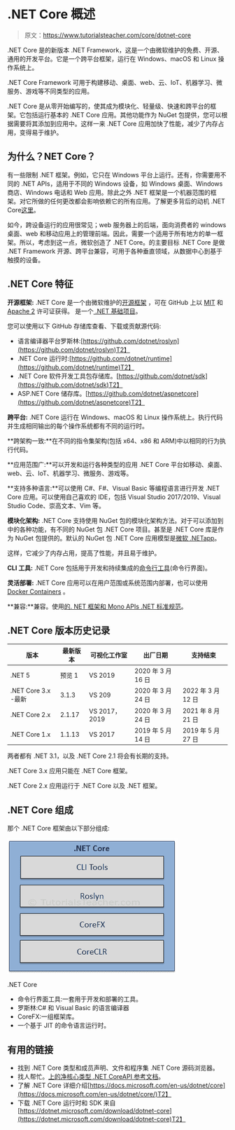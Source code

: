 #  .NET Core 概述

> 原文：<https://www.tutorialsteacher.com/core/dotnet-core>

 .NET Core 是的新版本 .NET Framework，这是一个由微软维护的免费、开源、通用的开发平台。它是一个跨平台框架，运行在 Windows、macOS 和 Linux 操作系统上。

 .NET Core Framework 可用于构建移动、桌面、web、云、IoT、机器学习、微服务、游戏等不同类型的应用。

 .NET Core 是从零开始编写的，使其成为模块化、轻量级、快速和跨平台的框架。它包括运行基本的 .NET Core 应用。其他功能作为 NuGet 包提供，您可以根据需要将其添加到应用中。这样一来 .NET Core 应用加快了性能，减少了内存占用，变得易于维护。

## 为什么？NET Core？

有一些限制 .NET 框架。例如，它只在 Windows 平台上运行。还有，你需要用不同的 .NET APIs，适用于不同的 Windows 设备，如 Windows 桌面、Windows 商店、Windows 电话和 Web 应用。除此之外 .NET 框架是一个机器范围的框架。对它所做的任何更改都会影响依赖它的所有应用。了解更多背后的动机 .NET Core[这里](https://devblogs.microsoft.com/dotnet/introducing-net-core/)。

如今，跨设备运行的应用很常见；web 服务器上的后端，面向消费者的 windows 桌面、web 和移动应用上的管理前端。因此，需要一个适用于所有地方的单一框架。所以，考虑到这一点，微软创造了 .NET Core。的主要目标 .NET Core 是做 .NET Framework 开源、跨平台兼容，可用于各种垂直领域，从数据中心到基于触摸的设备。

##  .NET Core 特征

**开源框架:** .NET Core 是一个由微软维护的[开源框架](https://dotnet.microsoft.com/platform/open-source) ，可在 GitHub 上以 [MIT](https://github.com/dotnet/runtime/blob/master/LICENSE.TXT) 和 [Apache 2](https://www.apache.org/licenses/LICENSE-2.0) 许可证获得。 是一个[ .NET 基础项目](https://dotnetfoundation.org/)。

您可以使用以下 GitHub 存储库查看、下载或贡献源代码:

*   语言编译器平台罗斯林:[https://github.com/dotnet/roslyn](https://github.com/dotnet/roslyn)T2】
*    .NET Core 运行时:[https://github.com/dotnet/runtime](https://github.com/dotnet/runtime)T2】
*    .NET Core 软件开发工具包存储库。[https://github.com/dotnet/sdk](https://github.com/dotnet/sdk)T2】
*   ASP.NET Core 储存库。[https://github.com/dotnet/aspnetcore](https://github.com/dotnet/aspnetcore)T2】

**跨平台:** .NET Core 运行在 Windows、macOS 和 Linux 操作系统上。执行代码并生成相同输出的每个操作系统都有不同的运行时。

**跨架构一致:**在不同的指令集架构(包括 x64、x86 和 ARM)中以相同的行为执行代码。

**应用范围广:**可以开发和运行各种类型的应用 .NET Core 平台如移动、桌面、web、云、IoT、机器学习、微服务、游戏等。

**支持多种语言:**可以使用 C#、F#、Visual Basic 等编程语言进行开发 .NET Core 应用。可以使用自己喜欢的 IDE，包括 Visual Studio 2017/2019、Visual Studio Code、崇高文本、Vim 等。

**模块化架构:** .NET Core 支持使用 NuGet 包的模块化架构方法。对于可以添加到中的各种功能，有不同的 NuGet 包 .NET Core 项目。甚至是 .NET Core 库是作为 NuGet 包提供的。默认的 NuGet 包 .NET Core 应用模型是[微软 .NETapp](https://www.nuget.org/packages/Microsoft.NETCore.App)。

这样，它减少了内存占用，提高了性能，并且易于维护。

**CLI 工具:** .NET Core 包括用于开发和持续集成的[命令行工具](/core/net-core-command-line-interface)(命令行界面)。

**灵活部署:** .NET Core 应用可以在用户范围或系统范围内部署，也可以使用 [Docker Containers](https://docs.microsoft.com/en-us/dotnet/core/docker/introduction) 。

**兼容:**兼容。使用[的. NET 框架和 Mono APIs .NET 标准规范](https://docs.microsoft.com/en-us/dotnet/standard/net-standard)。

##  .NET Core 版本历史记录

| 版本 | 最新版本 | 可视化工作室 | 出厂日期 | 支持结束 |
| --- | --- | --- | --- | --- |
|  .NET 5 | 预览 1 | VS 2019 | 2020 年 3 月 16 日 |  |
|  .NET Core 3.x -最新 | 3.1.3 | VS 209 | 2020 年 3 月 24 日 | 2022 年 3 月 12 日 |
|  .NET Core 2.x | 2.1.17 | VS 2017，2019 | 2020 年 3 月 24 日 | 2021 年 8 月 21 日 |
|  .NET Core 1.x | 1.1.13 | VS 2017 | 2019 年 5 月 14 日 | 2019 年 5 月 27 日 |

两者都有 .NET 3.1，以及 .NET Core 2.1 将会有长期的支持。

 .NET Core 3.x 应用只能在 .NET Core 框架。

 .NET Core 2.x 应用运行于 .NET Core 以及 .NET 框架。

##  .NET Core 组成

那个 .NET Core 框架由以下部分组成:

[![](img/517f79c5d5522cd9666b90530d605f34.png)](../../Content/images/core/dotnet-core-components.png)

.NET Core



*   命令行界面工具:一套用于开发和部署的工具。
*   罗斯林:C# 和 Visual Basic 的语言编译器
*   CoreFX:一组框架库。
*   一个基于 JIT 的命令语言运行时。

## 有用的链接

*   找到 .NET Core 类型和成员声明、文件和程序集 .NET Core 源码浏览器。
*   找人帮忙。[上的净核心类型 .NET CoreAPI 参考文档](https://docs.microsoft.com/dotnet/api/?view=netcore-3.0)。
*   了解 .NET Core 详细介绍[https://docs.microsoft.com/en-us/dotnet/core](https://docs.microsoft.com/en-us/dotnet/core/)T2】
*   下载 .NET Core 运行时和 SDK 来自[https://dotnet.microsoft.com/download/dotnet-core](https://dotnet.microsoft.com/download/dotnet-core)T2】